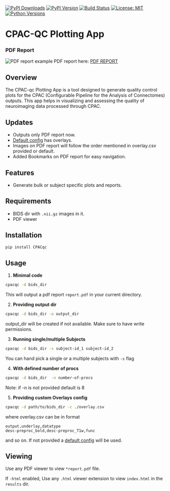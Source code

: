 [![PyPI Downloads](https://static.pepy.tech/badge/cpacqc)](https://pepy.tech/projects/cpacqc)
[![PyPI Version](https://img.shields.io/pypi/v/cpacqc.svg)](https://pypi.org/project/cpacqc/)
[![Build Status](https://github.com/birajstha/bids_qc/actions/workflows/workflow.yml/badge.svg)](https://github.com/birajstha/bids_qc/actions)
[![License: MIT](https://img.shields.io/badge/License-MIT-yellow.svg)](https://opensource.org/licenses/MIT)
[![Python Versions](https://img.shields.io/pypi/pyversions/cpacqc.svg)](https://pypi.org/project/cpacqc/)
# CPAC-QC Plotting App

### PDF Report
![PDF report](static/cpac-qc_pdf.png)
example PDF report here: [PDF REPORT](static/sub-A00040524_ses-NFB3_qc_report.pdf)


## Overview

The CPAC-qc Plotting App is a tool designed to generate quality control plots for the CPAC (Configurable Pipeline for the Analysis of Connectomes) outputs. This app helps in visualizing and assessing the quality of neuroimaging data processed through CPAC.

## Updates
- Outputs only PDF report now.
- [Default config](static/overlay.csv) has overlays.
- Images on PDF report will follow the order mentioned in overlay.csv provided or default.
- Added Bookmarks on PDF report for easy navigation.

## Features
- Generate bulk or subject specific plots and reports.

## Requirements

- BIDS dir with `.nii.gz` images in it.
- PDF viewer

## Installation

```bash
pip install CPACqc
```

## Usage


1. **Minimal code**

```bash
cpacqc -d bids_dir
```

This will output a pdf report `report.pdf` in your current directory.

2. **Providing output dir**

```bash
cpacqc -d bids_dir -o output_dir
```
output_dir will be created if not available. Make sure to have write permissions.

3. **Running single/multiple Subjects**

```bash
cpacqc -d bids_dir -s subject-id_1 subject-id_2
```

You can hand pick a single or a multiple subjects with `-s` flag


4. **With defined number of procs**

```bash
cpacqc -d bids_dir  -n number-of-procs
```

Note: if -n is not provided default is 8


5. **Providing custom Overlays config**

```bash
cpacqc -d path/to/bids_dir -c ./overlay.csv
```

where overlay.csv can be in format

```csv
output,underlay,datatype
desc-preproc_bold,desc-preproc_T1w,func
```

and so on.
If not provided a [default config](static/overlay.csv) will be used.

## Viewing

Use any PDF viewer to view `*report.pdf` file.

If `-html` enabled, Use any `.html` viewer extension to view `index.html` in the `results` dir.